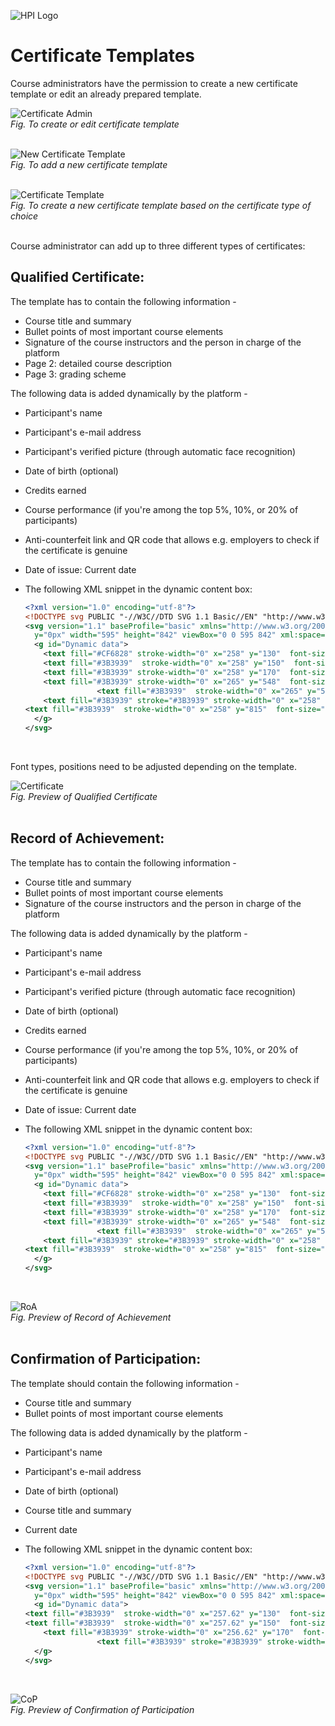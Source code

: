 ![HPI Logo](../img/HPI_Logo.png)

# Certificate Templates

Course administrators have the permission to create a new certificate template or edit an already prepared template.  

![Certificate Admin](../img/courseadministration/certificate/cert_temp.png)  
*Fig. To create or edit certificate template*  
<br>

![New Certificate Template](../img/courseadministration/certificate/add_cert_temp.png)  
*Fig. To add a new certificate template*  
<br>

![Certificate Template](../img/courseadministration/certificate/new_cert_temp.png)  
*Fig. To create a new certificate template based on the certificate type of choice*  
<br>

Course administrator can add up to three different types of certificates:  

## Qualified Certificate:  
The template has to contain the following information -  
* Course title and summary
* Bullet points of most important course elements
* Signature of the course instructors and the person in charge of the platform
* Page 2: detailed course description
* Page 3: grading scheme

The following data is added dynamically by the platform -   
* Participant's name
* Participant's e-mail address
* Participant's verified picture (through automatic face recognition)
* Date of birth (optional)
* Credits earned
* Course performance (if you're among the top 5%, 10%, or 20% of participants)
* Anti-counterfeit link and QR code that allows e.g. employers to check if the certificate is genuine
* Date of issue: Current date


* The following XML snippet in the dynamic content box:

  ```xml
  <?xml version="1.0" encoding="utf-8"?>
  <!DOCTYPE svg PUBLIC "-//W3C//DTD SVG 1.1 Basic//EN" "http://www.w3.org/Graphics/SVG/1.1/DTD/svg11-basic.dtd">
  <svg version="1.1" baseProfile="basic" xmlns="http://www.w3.org/2000/svg" xmlns:xlink="http://www.w3.org/1999/xlink" x="0px"
    y="0px" width="595" height="842" viewBox="0 0 595 842" xml:space="preserve">
    <g id="Dynamic data">
      <text fill="#CF6828" stroke-width="0" x="258" y="130"  font-size="20" font-family="NeoSansMedium" text-anchor="left" xml:space="preserve">##NAME##</text>
      <text fill="#3B3939"  stroke-width="0" x="258" y="150"  font-size="12" font-family="NeoSans" text-anchor="left" xml:space="preserve">##EMAIL##</text>
      <text fill="#3B3939" stroke-width="0" x="258" y="170"  font-size="12" font-family="NeoSans" text-anchor="left" xml:space="preserve">##BIRTHDAY##</text>
      <text fill="#3B3939" stroke-width="0" x="265" y="548"  font-size="12" font-family="NeoSans" text-anchor="left" xml:space="preserve">##GRADE##</text>
                  <text fill="#3B3939"  stroke-width="0" x="265" y="572"  font-size="10" font-family="NeoSans" text-anchor="left" xml:space="preserve">##TOP##</text>
      <text fill="#3B3939" stroke="#3B3939" stroke-width="0" x="258" y="800"  font-size="9" font-family="NeoSans" text-anchor="left" xml:space="preserve">Potsdam, ##ISSUED_AT##</text>
  <text fill="#3B3939"  stroke-width="0" x="258" y="815"  font-size="7" font-family="NeoSans" text-anchor="left" xml:space="preserve">##VERIFY##</text>
    </g>
  </svg>
<br>  
  
Font types, positions need to be adjusted depending on the template.  

![Certificate](../img/courseadministration/certificate/Certificate.png)  
*Fig. Preview of Qualified Certificate*  
<br>

## Record of Achievement:  
The template has to contain the following information -  
* Course title and summary
* Bullet points of most important course elements
* Signature of the course instructors and the person in charge of the platform

The following data is added dynamically by the platform -   
* Participant's name
* Participant's e-mail address
* Participant's verified picture (through automatic face recognition)
* Date of birth (optional)
* Credits earned
* Course performance (if you're among the top 5%, 10%, or 20% of participants)
* Anti-counterfeit link and QR code that allows e.g. employers to check if the certificate is genuine
* Date of issue: Current date
  
* The following XML snippet in the dynamic content box:

  ```xml
  <?xml version="1.0" encoding="utf-8"?>
  <!DOCTYPE svg PUBLIC "-//W3C//DTD SVG 1.1 Basic//EN" "http://www.w3.org/Graphics/SVG/1.1/DTD/svg11-basic.dtd">
  <svg version="1.1" baseProfile="basic" xmlns="http://www.w3.org/2000/svg" xmlns:xlink="http://www.w3.org/1999/xlink" x="0px"
    y="0px" width="595" height="842" viewBox="0 0 595 842" xml:space="preserve">
    <g id="Dynamic data">
      <text fill="#CF6828" stroke-width="0" x="258" y="130"  font-size="20" font-family="NeoSansMedium" text-anchor="left" xml:space="preserve">##NAME##</text>
      <text fill="#3B3939"  stroke-width="0" x="258" y="150"  font-size="12" font-family="NeoSans" text-anchor="left" xml:space="preserve">##EMAIL##</text>
      <text fill="#3B3939" stroke-width="0" x="258" y="170"  font-size="12" font-family="NeoSans" text-anchor="left" xml:space="preserve">##BIRTHDAY##</text>
      <text fill="#3B3939" stroke-width="0" x="265" y="548"  font-size="12" font-family="NeoSans" text-anchor="left" xml:space="preserve">##GRADE##</text>
                  <text fill="#3B3939"  stroke-width="0" x="265" y="572"  font-size="10" font-family="NeoSans" text-anchor="left" xml:space="preserve">##TOP##</text>
      <text fill="#3B3939" stroke="#3B3939" stroke-width="0" x="258" y="800"  font-size="9" font-family="NeoSans" text-anchor="left" xml:space="preserve">Potsdam, ##ISSUED_AT##</text>
  <text fill="#3B3939"  stroke-width="0" x="258" y="815"  font-size="7" font-family="NeoSans" text-anchor="left" xml:space="preserve">##VERIFY##</text>
    </g>
  </svg>
<br>  

![RoA](../img/courseadministration/certificate/RoA.png)  
*Fig. Preview of Record of Achievement*  
<br>

## Confirmation of Participation:  
The template should contain the following information -  
* Course title and summary
* Bullet points of most important course elements
  
The following data is added dynamically by the platform -  
* Participant's name
* Participant's e-mail address
* Date of birth (optional)
* Course title and summary
* Current date
  
* The following XML snippet in the dynamic content box:
  
  ```xml
  <?xml version="1.0" encoding="utf-8"?>
  <!DOCTYPE svg PUBLIC "-//W3C//DTD SVG 1.1 Basic//EN" "http://www.w3.org/Graphics/SVG/1.1/DTD/svg11-basic.dtd">
  <svg version="1.1" baseProfile="basic" xmlns="http://www.w3.org/2000/svg" xmlns:xlink="http://www.w3.org/1999/xlink" x="0px"
    y="0px" width="595" height="842" viewBox="0 0 595 842" xml:space="preserve">
    <g id="Dynamic data">
  <text fill="#3B3939"  stroke-width="0" x="257.62" y="130"  font-size="20" font-family="NeoSansMedium" text-anchor="left" xml:space="preserve">##NAME##</text>
  <text fill="#3B3939"  stroke-width="0" x="257.62" y="150"  font-size="12" font-family="NeoSans" text-anchor="left" xml:space="preserve">##EMAIL##</text>
      <text fill="#3B3939" stroke-width="0" x="256.62" y="170"  font-size="12" font-family="NeoSans" text-anchor="left" xml:space="preserve">##BIRTHDAY##</text>
                  <text fill="#3B3939" stroke="#3B3939" stroke-width="0" x="258" y="800"  font-size="9" font-family="NeoSans" text-anchor="left" xml:space="preserve">Potsdam, ##ISSUED_AT##</text>
    </g>
  </svg>
<br>  

![CoP](../img/courseadministration/certificate/CoP.png)  
*Fig. Preview of Confirmation of Participation*  
